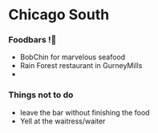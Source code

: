 # Chicago South

### Foodbars !:pizza:
- BobChin for marvelous seafood 
- Rain Forest restaurant in GurneyMills
- 

### Things not to do
- leave the bar without finishing the food
- Yell at the waitress/waiter
